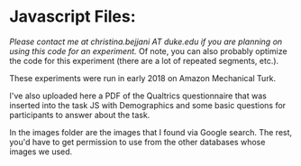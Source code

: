 # Javascript Files:

*Please contact me at christina.bejjani AT duke.edu if you are planning on using this code for an experiment.* Of note, you can also probably optimize the code for this experiment (there are a lot of repeated segments, etc.).

These experiments were run in early 2018 on Amazon Mechanical Turk.

I've also uploaded here a PDF of the Qualtrics questionnaire that was inserted into the task JS with Demographics and some basic questions for participants to answer about the task.

In the images folder are the images that I found via Google search. The rest, you'd have to get permission to use from the other databases whose images we used.
